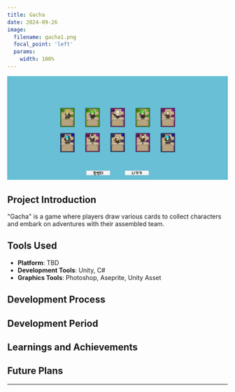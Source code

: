 ```yaml
---
title: Gacha
date: 2024-09-26
image:
  filename: gacha1.png
  focal_point: 'left'
  params:
    width: 100%
---
```


![](gacha2.png)

## Project Introduction
"Gacha" is a game where players draw various cards to collect characters and embark on adventures with their assembled team.

## Tools Used
- **Platform**: TBD
- **Development Tools**: Unity, C#
- **Graphics Tools**: Photoshop, Aseprite, Unity Asset

## Development Process

## Development Period

## Learnings and Achievements

## Future Plans

---
